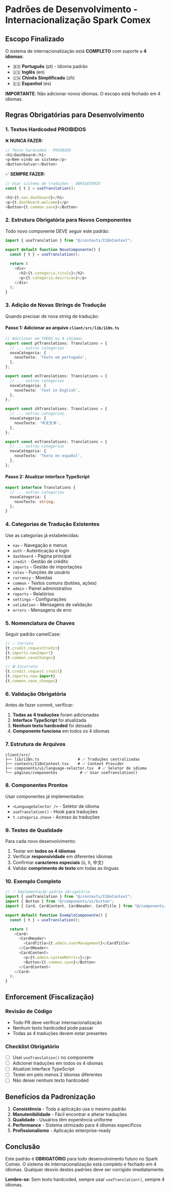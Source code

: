 # Padrões de Desenvolvimento - Internacionalização Spark Comex

## Escopo Finalizado

O sistema de internacionalização está **COMPLETO** com suporte a **4 idiomas**:
- 🇧🇷 **Português** (pt) - Idioma padrão
- 🇺🇸 **Inglês** (en)
- 🇨🇳 **Chinês Simplificado** (zh)
- 🇪🇸 **Espanhol** (es)

**IMPORTANTE**: Não adicionar novos idiomas. O escopo está fechado em 4 idiomas.

## Regras Obrigatórias para Desenvolvimento

### 1. Textos Hardcoded PROIBIDOS

❌ **NUNCA FAZER:**
```typescript
// Texto hardcoded - PROIBIDO
<h1>Dashboard</h1>
<p>Bem-vindo ao sistema</p>
<Button>Salvar</Button>
```

✅ **SEMPRE FAZER:**
```typescript
// Usar sistema de traduções - OBRIGATÓRIO
const { t } = useTranslation();

<h1>{t.nav.dashboard}</h1>
<p>{t.dashboard.welcome}</p>
<Button>{t.common.save}</Button>
```

### 2. Estrutura Obrigatória para Novos Componentes

Todo novo componente DEVE seguir este padrão:

```typescript
import { useTranslation } from "@/contexts/I18nContext";

export default function NovoComponente() {
  const { t } = useTranslation();
  
  return (
    <div>
      <h2>{t.categoria.titulo}</h2>
      <p>{t.categoria.descricao}</p>
    </div>
  );
}
```

### 3. Adição de Novas Strings de Tradução

Quando precisar de nova string de tradução:

#### Passo 1: Adicionar ao arquivo `client/src/lib/i18n.ts`

```typescript
// Adicionar em TODOS os 4 idiomas
export const ptTranslations: Translations = {
  // ... outras categorias
  novaCategoria: {
    novoTexto: 'Texto em português',
  },
};

export const enTranslations: Translations = {
  // ... outras categorias
  novaCategoria: {
    novoTexto: 'Text in English',
  },
};

export const zhTranslations: Translations = {
  // ... outras categorias
  novaCategoria: {
    novoTexto: '中文文本',
  },
};

export const esTranslations: Translations = {
  // ... outras categorias
  novaCategoria: {
    novoTexto: 'Texto en español',
  },
};
```

#### Passo 2: Atualizar interface TypeScript

```typescript
export interface Translations {
  // ... outras categorias
  novaCategoria: {
    novoTexto: string;
  };
}
```

### 4. Categorias de Tradução Existentes

Use as categorias já estabelecidas:

- `nav` - Navegação e menus
- `auth` - Autenticação e login
- `dashboard` - Página principal
- `credit` - Gestão de crédito
- `imports` - Gestão de importações
- `roles` - Funções de usuário
- `currency` - Moedas
- `common` - Textos comuns (botões, ações)
- `admin` - Painel administrativo
- `reports` - Relatórios
- `settings` - Configurações
- `validation` - Mensagens de validação
- `errors` - Mensagens de erro

### 5. Nomenclatura de Chaves

Seguir padrão camelCase:
```typescript
// ✅ Correto
{t.credit.requestCredit}
{t.imports.newImport}
{t.common.saveChanges}

// ❌ Incorreto
{t.credit.request_credit}
{t.imports.new-import}
{t.common.save_changes}
```

### 6. Validação Obrigatória

Antes de fazer commit, verificar:

1. **Todas as 4 traduções** foram adicionadas
2. **Interface TypeScript** foi atualizada
3. **Nenhum texto hardcoded** foi deixado
4. **Componente funciona** em todos os 4 idiomas

### 7. Estrutura de Arquivos

```
client/src/
├── lib/i18n.ts                 # ✅ Traduções centralizadas
├── contexts/I18nContext.tsx    # ✅ Context Provider
├── components/ui/language-selector.tsx  # ✅ Seletor de idioma
└── páginas/componentes          # ✅ Usar useTranslation()
```

### 8. Componentes Prontos

Usar componentes já implementados:
- `<LanguageSelector />` - Seletor de idioma
- `useTranslation()` - Hook para traduções
- `t.categoria.chave` - Acesso às traduções

### 9. Testes de Qualidade

Para cada novo desenvolvimento:

1. Testar em **todos os 4 idiomas**
2. Verificar **responsividade** em diferentes idiomas
3. Confirmar **caracteres especiais** (ü, ñ, 中文)
4. Validar **comprimento de texto** em todas as línguas

### 10. Exemplo Completo

```typescript
// ✅ Implementação padrão obrigatória
import { useTranslation } from "@/contexts/I18nContext";
import { Button } from "@/components/ui/button";
import { Card, CardContent, CardHeader, CardTitle } from "@/components/ui/card";

export default function ExemploComponente() {
  const { t } = useTranslation();

  return (
    <Card>
      <CardHeader>
        <CardTitle>{t.admin.userManagement}</CardTitle>
      </CardHeader>
      <CardContent>
        <p>{t.admin.systemMetrics}</p>
        <Button>{t.common.save}</Button>
      </CardContent>
    </Card>
  );
}
```

## Enforcement (Fiscalização)

### Revisão de Código
- Todo PR deve verificar internacionalização
- Nenhum texto hardcoded pode passar
- Todas as 4 traduções devem estar presentes

### Checklist Obrigatório
- [ ] Usei `useTranslation()` no componente
- [ ] Adicionei traduções em todos os 4 idiomas
- [ ] Atualizei interface TypeScript
- [ ] Testei em pelo menos 2 idiomas diferentes
- [ ] Não deixei nenhum texto hardcoded

## Benefícios da Padronização

1. **Consistência** - Toda a aplicação usa o mesmo padrão
2. **Manutenibilidade** - Fácil encontrar e alterar traduções
3. **Qualidade** - Usuários têm experiência uniforme
4. **Performance** - Sistema otimizado para 4 idiomas específicos
5. **Profissionalismo** - Aplicação enterprise-ready

## Conclusão

Este padrão é **OBRIGATÓRIO** para todo desenvolvimento futuro no Spark Comex. O sistema de internacionalização está completo e fechado em 4 idiomas. Qualquer desvio destes padrões deve ser corrigido imediatamente.

**Lembre-se**: Sem texto hardcoded, sempre usar `useTranslation()`, sempre 4 idiomas.